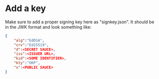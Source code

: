 # Add a key
Make sure to add a proper signing key here as "signkey.json". It should be in
the JWK format and look something like:
```json
{
    "alg":"EdDSA",
    "crv":"Ed25519",
    "d":<SECRET SAUCE>,
    "iss":<ISSUER URL>,
    "kid":<SOME IDENTIFIER>,
    "kty":"OKP",
    "x":<PUBLIC SAUCE>
}
```
